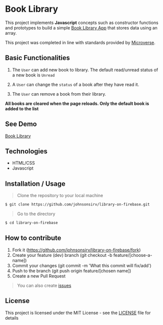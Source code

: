 # Book Library
This project implements **Javascript** concepts such as constructor functions and prototypes to build a simple [Book Library App](https://raw.githack.com/johnsonsirv/library-on-firebase/app-logic/index.html) that stores data using an array.

This project was completed in line with standards provided by [Microverse](https://www.microverse.org/ "The Global School for Remote Software Developers!").

## Basic Functionalities

1. The ``User`` can add new book to library. The default read/unread status of a new book is ```Unread```

2. A ``User`` can change the ``status`` of a book after they have read it.

3. The ``User`` can remove a book from their library.

**All books are cleared when the page reloads. Only the default book is added to the list**


## See Demo

[Book Library](https://raw.githack.com/johnsonsirv/library-on-firebase/app-logic/index.html)

## Technologies

- HTML/CSS
- Javascript

## Installation / Usage

> Clone the repository to your local machine

```sh
$ git clone https://github.com/johnsonsirv/library-on-firebase.git
```

> Go to the directory

```sh
$ cd library-on-firebase
```


## How to contribute
1. Fork it (https://github.com/johnsonsirv/library-on-firebase/fork)
2. Create your feature (dev) branch (git checkout -b feature/[choose-a-name])
3. Commit your changes (git commit -m 'What this commit will fix/add')
4. Push to the branch (git push origin feature/[chosen name])
5. Create a new Pull Request
> You can also create [issues](https://github.com/johnsonsirv/library-on-firebase/issues)


## License

This project is licensed under the MIT License - see the [LICENSE](./LICENSE.md) file for details
